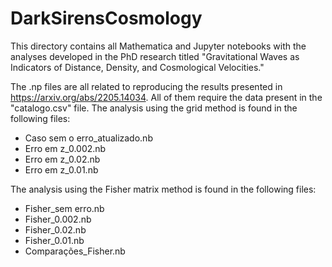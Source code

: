 # DarkSirensCosmology

This directory contains all Mathematica and Jupyter notebooks with the analyses developed in the PhD research titled "Gravitational Waves as Indicators of Distance, Density, and Cosmological Velocities."

The .np files are all related to reproducing the results presented in https://arxiv.org/abs/2205.14034. All of them require the data present in the "catalogo.csv" file. The analysis using the grid method is found in the following files:
- Caso sem o erro_atualizado.nb
- Erro em z_0.002.nb
- Erro em z_0.02.nb
- Erro em z_0.01.nb

The analysis using the Fisher matrix method is found in the following files:
- Fisher_sem erro.nb
- Fisher_0.002.nb
- Fisher_0.02.nb
- Fisher_0.01.nb
- Comparações_Fisher.nb
